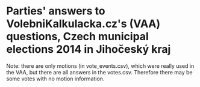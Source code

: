# Parties' answers to VolebniKalkulacka.cz's (VAA) questions, Czech municipal elections 2014 in Jihočeský kraj

Note: there are only motions (in vote_events.csv), which were really used in the VAA, but there are all answers in the votes.csv. Therefore there may be some votes with no motion information.